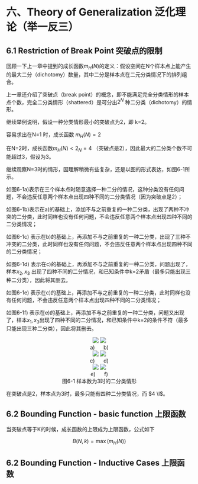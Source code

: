 # 六、Theory of Generalization 泛化理论（举一反三）
## 6.1 Restriction of Break Point 突破点的限制

回顾一下上一章中提到的成长函数$m_H(N)$的定义：假设空间在N个样本点上能产生的最大二分（dichotomy）数量，其中二分是样本点在二元分类情况下的排列组合。

上一章还介绍了突破点（break point）的概念，即不能满足完全分类情形的样本点个数，完全二分类情形（shattered）是可分出$2^N$ 种二分类（dichotomy）的情形。

继续举例说明，假设一种分类情形最小的突破点为2，即 k=2。

容易求出在N=1 时，成长函数 $m_H(N) = 2$

在N=2时，成长函数$m_H(N)<2_N=4$ （突破点是2），因此最大的二分类个数不可能超过3，假设为3。

继续观察N=3时的情形，因理解稍微有些复杂，还是以图的形式表达，如图6-1所示。

如图6-1a)表示在三个样本点时随意选择一种二分的情况，这种分类没有任何问题，不会违反任意两个样本点出现四种不同的二分类情况（因为突破点是2）；

如图6-1b)表示在a)的基础上，添加不与之前重复的一种二分类，出现了两种不冲突的二分类，此时同样也没有任何问题，不会违反任意两个样本点出现四种不同的二分类情况；

如图6-1c) 表示在b)的基础上，再添加不与之前重复的一种二分类，出现了三种不冲突的二分类，此时同样也没有任何问题，不会违反任意两个样本点出现四种不同的二分类情况；

如图6-1d) 表示在c)的基础上，再添加不与之前重复的一种二分类，问题出现了，样本$x_2,x_3$ 出现了四种不同的二分情况，和已知条件中k=2矛盾（最多只能出现三种二分类），因此将其删去。

如图6-1e) 表示在c)的基础上，再添加不与之前重复的一种二分类，此时同样也没有任何问题，不会违反任意两个样本点出现四种不同的二分类情况；

如图6-1f) 表示在e)的基础上，再添加不与之前重复的一种二分类，问题又出现了，样本$x_1,x_3$出现了四种不同的二分情况，和已知条件中k=2的条件不符（最多只能出现三种二分类），因此将其删去。

 
<div align='center'><img src='http://i2.bvimg.com/602813/f1cc2dc242b3b984.png'>
<img src='http://i1.bvimg.com/602813/32a6b15212ae5af7.png'>
</div>
<center>a)  &nbsp;&nbsp;&nbsp;&nbsp; b)</center>

<div align='center'><img src='http://i1.bvimg.com/602813/b61de2c0460961b8.png'>
<img src='http://i1.bvimg.com/602813/a086414a4bb405ec.png'>
</div>
<center>c)  &nbsp;&nbsp;&nbsp;&nbsp; d)</center>

<div align='center'><img src='http://i2.bvimg.com/602813/abdb74cf43bf1552.png'>
<img src='http://i2.bvimg.com/602813/b9872a97b7c084e0.png'>
</div>
<center>e)  &nbsp;&nbsp;&nbsp;&nbsp; f)</center>
<center>图6-1 样本数为3时的二分类情形</center>

在突破点是2，样本点为3时，最多只能有四种二分类情况，而 $4 \l$。

## 6.2 Bounding Function - basic function 上限函数
当突破点等于K的时候，成长函数的上限成为上限函数，公式如下


$$B(N,k) = \max(m_H(N))$$
## 6.2 Bounding Function - Inductive Cases 上限函数
